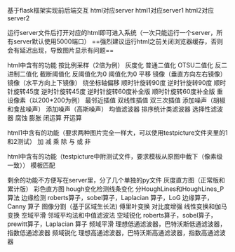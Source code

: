 基于flask框架实现前后端交互
html对应server
html1对应server1
html2对应server2

运行server文件后打开对应的html即可进入系统（一次只能运行一个server，所有server默认使用5000端口）
==强烈建议运行html之前关闭浏览器缓存，否则会有延迟出现，导致图片显示有问题==  

html中含有的功能
按比例采样（2倍为例）
灰度化
普通二值化
OTSU二值化
反二进制二值化
截断阈值化
反阈值化为0
阈值化为0
平移
镜像（垂直方向左右镜像）
镜像（水平方向上下镜像）
绕坐标轴偏移
顺时针旋转90度
逆时针旋转90度
顺时针旋转45度
逆时针旋转45度
逆时针旋转60度补全版
顺时针旋转60度补全版
重设像素（以200*200为例）
最邻近插值
双线性插值
双三次插值
添加噪声（胡椒和食盐噪声）
添加噪声（高斯噪声）
均值滤波器
排序统计类滤波器
选择性滤波器
腐蚀
膨胀
闭运算
开运算


html1中含有的功能（要求两种图片完全一样大，可以使用testpicture文件夹里的1和2测试）
加
减
乘
除
与
或
非

html中含有的功能（testpicture中附测试文件，要求模板从原图中截下（像素级一致））
模板匹配



剩余的功能不方便写在server里，分了几个单独的py文件
灰度直方图（正常版和累计版）
彩色直方图
hough变化检测线条变化
	分HoughLines和HoughLines_P算法
边缘检测
	roberts算子，sobel算子，Laplacian 算子，LoG 边缘算子，Canny 算子
图像分割（基于区域生长法)
傅里叶变换
对比度增强
	线性变换和伽马变换
空域平滑
	邻域平均法和中值滤波法
空域锐化
	roberts算子，sobel算子，prewitt算子，Laplacian 算子
频域平滑
	理想低通滤波器，巴特沃斯低通滤波器，指数低通滤波器
频域锐化
	理想高通滤波器，巴特沃斯高通滤波器，指数高通滤波器

